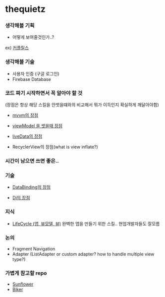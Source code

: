# thequietz

### 생각해볼 기획

- 어떻게 보여줄것인가..? 

ex) [커플릴스](https://www.youtube.com/watch?v=NCpyLK1XIOY)

### 생각해볼 기술

- 사용자 인증 (구글 로그인)
- Firebase Database

### 코드 짜기 시작하면서 꼭 알아야 할 것

(장점은 항상 해당 스킬을 안썻을떄와의 비교해서 뭐가 이득인지 확실하게 깨달아야함)

- [mvvm의 장점](https://developer.android.com/jetpack/guide?gclid=CjwKCAjwoP6LBhBlEiwAvCcthKT_aj1L_lQjxkHLhc_4uKguZA8ei5eiS_TM_r5fQnCS1eVqjmNecxoCrywQAvD_BwE&gclsrc=aw.ds)

- [viewModel 을 썻을때 장점](https://developer.android.com/topic/libraries/architecture/viewmodel)

- [liveData의 장점](https://developer.android.com/topic/libraries/architecture/livedata)

- RecyclerView의 장점(what is view inflate?)


### 시간이 남으면 쓰면 좋은..

### 기술

- [DataBinding의 장점](https://developer.android.com/topic/libraries/data-binding)

- [Di의 장점](https://developer.android.com/training/dependency-injection)

### 지식

- [LifeCycle (앱, 뷰모델, 뷰)](https://developer.android.com/topic/libraries/architecture/saving-states) 완벽한 앱을 만들기 위한 스킬.. 현업개발자들도 잘모름


### 논의
- Fragment Navigation 
- Adapter (ListAdapter or custom adapter? how to handle multiple view type?)


### 가볍게 참고할 repo
- [Sunflower](https://github.com/android/sunflower)
- [Biker](https://github.com/tedKim5178/Biker)
